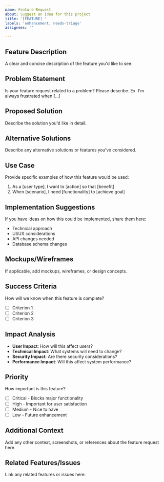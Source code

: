 ```yaml
---
name: Feature Request
about: Suggest an idea for this project
title: '[FEATURE] '
labels: 'enhancement, needs-triage'
assignees: ''

---
```


## Feature Description
A clear and concise description of the feature you'd like to see.

## Problem Statement
Is your feature request related to a problem? Please describe.
Ex. I'm always frustrated when [...]

## Proposed Solution
Describe the solution you'd like in detail.

## Alternative Solutions
Describe any alternative solutions or features you've considered.

## Use Case
Provide specific examples of how this feature would be used:
1. As a [user type], I want to [action] so that [benefit]
2. When [scenario], I need [functionality] to [achieve goal]

## Implementation Suggestions
If you have ideas on how this could be implemented, share them here:
- Technical approach
- UI/UX considerations
- API changes needed
- Database schema changes

## Mockups/Wireframes
If applicable, add mockups, wireframes, or design concepts.

## Success Criteria
How will we know when this feature is complete?
- [ ] Criterion 1
- [ ] Criterion 2
- [ ] Criterion 3

## Impact Analysis
- **User Impact**: How will this affect users?
- **Technical Impact**: What systems will need to change?
- **Security Impact**: Are there security considerations?
- **Performance Impact**: Will this affect system performance?

## Priority
How important is this feature?
- [ ] Critical - Blocks major functionality
- [ ] High - Important for user satisfaction
- [ ] Medium - Nice to have
- [ ] Low - Future enhancement

## Additional Context
Add any other context, screenshots, or references about the feature request here.

## Related Features/Issues
Link any related features or issues here.